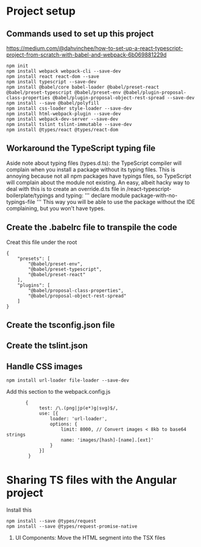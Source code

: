 # Project setup
## Commands used to set up this project
https://medium.com/@dahvinchee/how-to-set-up-a-react-typescript-project-from-scratch-with-babel-and-webpack-6b069881229d

```
npm init
npm install webpack webpack-cli --save-dev
npm install react react-dom --save
npm install typescript --save-dev
npm install @babel/core babel-loader @babel/preset-react @babel/preset-typescript @babel/preset-env @babel/plugin-proposal-class-properties @babel/plugin-proposal-object-rest-spread --save-dev
npm install --save @babel/polyfill
npm install css-loader style-loader --save-dev
npm install html-webpack-plugin --save-dev
npm install webpack-dev-server --save-dev
npm install tslint tslint-immutable --save-dev
npm install @types/react @types/react-dom
```

## Workaround the TypeScript typing file
Aside note about typing files (types.d.ts): the TypeScript compiler will complain when you install a package without its typing files. This is annoying because not all npm packages have typings files, so TypeScript will complain about the module not existing. An easy, albeit hacky way to deal with this is to create an override.d.ts file in /react-typescript-boilerplate/typings and typing: 
'''
declare module package-with-no-typings-file
'''
 This way you will be able to use the package without the IDE complaining, but you won't have types.

 ## Create the .babelrc file to transpile the code
Creat this file under the root
```
{
    "presets": [
        "@babel/preset-env",
        "@babel/preset-typescript",
        "@babel/preset-react"
    ],
    "plugins": [
        "@babel/proposal-class-properties",
        "@babel/proposal-object-rest-spread"
    ]
}
```

## Create the tsconfig.json file

## Create the tslint.json

## Handle CSS images
```
npm install url-loader file-loader --save-dev
```
Add this section to the webpack.config.js
```
       {
            test: /\.(png|jp(e*)g|svg)$/,  
            use: [{
                loader: 'url-loader',
                options: { 
                    limit: 8000, // Convert images < 8kb to base64 strings
                    name: 'images/[hash]-[name].[ext]'
                } 
            }]
        }
```

# Sharing TS files with the Angular project
Install this
```
npm install --save @types/request
npm install --save @types/request-promise-native
```
1. UI Components: Move the HTML segment into the TSX files



